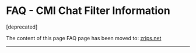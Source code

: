 # FAQ - CMI Chat Filter Information

[deprecated]

The content of this page FAQ page has been moved to: [zrips.net](https://www.zrips.net/cmi/extra/chat-filter/)

---
